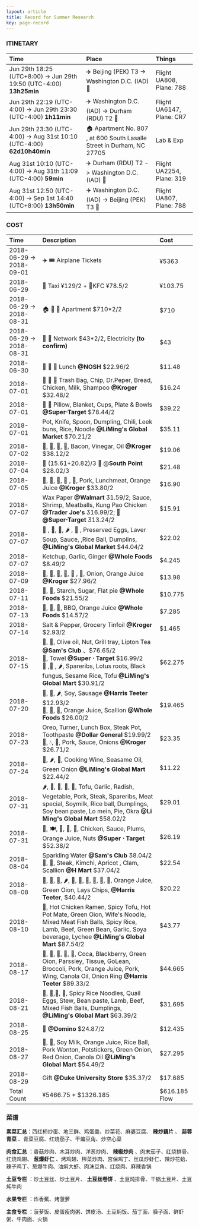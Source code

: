 ```yaml
---
layout: article
title: Record for Summer Research
key: page-record
---
```



### ITINETARY

| Time                                                         | Place                                                        | Things                    |
| :----------------------------------------------------------- | :----------------------------------------------------------- | :------------------------ |
| Jun 29th 18:25 (UTC+8:00) -> Jun 29th 19:50 (UTC-4:00) **13h25min** | :airplane: Beijing (PEK) T3 ->  Washington D.C. (IAD) :flight_arrival: | Flight UA808, Plane: 788  |
| Jun 29th 22:19 (UTC-4:00) -> Jun 29th 23:30 (UTC-4:00) **1h11min** | :airplane: Washington D.C. (IAD) ->  Durham (RDU) T2 :flight_arrival: | Flight UA6147, Plane: CR7 |
| Jun 29th 23:30 (UTC-4:00) -> Aug 31st 10:10 (UTC-4:00) **62d10h40min** | :house: Apartment No. 807 , at 600 South Lasalle Street in Durham, NC 27705 | Lab & Exp                 |
| Aug 31st 10:10 (UTC-4:00) -> Aug 31th 11:09 (UTC-4:00) **59min** | ✈️  Durham (RDU) T2 -> Washington D.C. (IAD) :flight_departure: | Flight UA2254, Plane: 319 |
| Aug 31st 12:50 (UTC-4:00) -> Sep 1st 14:40 (UTC+8:00) **13h50min** | ✈️ Washington D.C. (IAD) -> Beijing (PEK) T3 :flight_departure: | Flight UA807, Plane: 788  |

### COST

| Time                     | Description                                                  | Cost    |
| :----------------------- | :----------------------------------------------------------- | :------ |
| 2018-06-29 -> 2018-09-01 | :airplane: :tickets: Airplane Tickets                        | ¥5363   |
| 2018-06-29               | 🚕 Taxi ¥129/2 + 🍿KFC ¥78.5/2                                 | ¥103.75 |
| 2018-06-29 -> 2018-08-31 | :house: :potable_water: :sleeping_bed: Apartment $710*2/2    | $710    |
| 2018-06-29 -> 2018-08-31 | :signal_strength: :electric_plug: Network $43*2/2, Electricity **(to confirm)** | $43     |
| 2018-06-30               | :pizza: :green_salad: :tropical_drink:  Lunch **@NOSH** $22.96/2 | $11.48  |
| 2018-07-01               | :milk_glass: :bread: :baguette_bread: Trash Bag, Chip, Dr.Peper, Bread, Chicken, Milk, Shampoo **@Kroger** $32.48/2 | $16.24  |
| 2018-07-01               | 🍉  🍞 Pillow, Blanket, Cups, Plate & Bowls **@Super$\cdot$Target** $78.44/2 | $39.22  |
| 2018-07-01               | Pot, Knife, Spoon, Dumpling, Chili, Leek buns, Rice, Noodle **@LiMing's Global Market** $70.21/2 | $35.11  |
| 2018-07-02               | :tomato:, :potato:, :carrot:, :chicken:, Bacon, Vinegar, Oil **@Kroger** $38.12/2 | $19.06  |
| 2018-07-04               | 🚕 (15.61+20.82)/3 :cinema: @**South Point** $28.02/3         | $21.48  |
| 2018-07-05               | :milk_glass:, :egg:, :mushroom:, :banana: , 🍊, Pork, Lunchmeat, Orange Juice **@Kroger** $33.80/2 | $16.90  |
| 2018-07-07              | Wax Paper **@Walmart** 1.59/2; Sauce, Shrimp, Meatballs, Kung Pao Chicken **@Trader Joe's** 16.99/2; :bread: **@Super$\cdot$Target** 13.24/2 | $15.91 |
| 2018-07-07              | :eggplant: , :tomato:, 🍄, :hot_pepper: , :meat_on_bone: , Preserved Eggs, Laver Soup, Sauce, ,Rice Ball, Dumplins, **@LiMing's Global Market** $44.04/2 | $22.02 |
| 2018-07-07              | Ketchup, Garlic, Ginger **@Whole Foods** $8.49/2 | $4.245 |
| 2018-07-09 | :eggplant:, :potato:, :peach:, :egg:, :bacon: , :milk_glass:, Onion, Orange Juice **@Kroger** $27.96/2 | $13.98 |
| 2018-07-11 | :rice:, :bread:, Starch, Sugar, Flat pie **@Whole Foods** $21.55/2 | $10.775 |
| 2018-07-13 | :chicken:, :ice_cream:, :milk_glass:, BBQ, Orange Juice **@Whole Foods** $14.57/2 | $7.285 |
| 2018-07-14 | Salt & Pepper, Grocery Tinfoil **@Kroger** $2.93/2 | $1.465 |
| 2018-07-15 | :pineapple:, :kiwi_fruit:, Olive oil, Nut, Grill tray, Lipton Tea **@Sam's Club** 、\$76.65/2 <br/>:bread:, Towel **@Super $\cdot$ Target** $16.99/2<br />:mushroom: ,:potato: , :hot_pepper:, Spareribs, Lotus roots, Black fungus, Sesame Rice, Tofu **@LiMing's Global Mart** \$30.91/2 | $62.275 |
| 2018-07-20 | :eggplant:, :tomato:, :hot_pepper:, Soy, Sausage **@Harris Teeter** $12.93/2<br />:potato:, :rice:, :shrimp:, Orange Juice, Scallion **@Whole Foods** \$26.00/2 | $19.465 |
| 2018-07-23 | Oreo, Turner, Lunch Box, Steak Pot, Toothpaste **@Dollar General**  $19.99/2<br/>:milk_glass:, :droplet:, :bacon:, Pork, Sauce, Onions **@Kroger** \$26.71/2 | $23.35 |
| 2018-07-24 | :carrot:, :hot_pepper:, :rice:, Cooking Wine, Seasame Oil, Green Onion **@LiMing's Global Mart** $22.44/2 | $11.22 |
| 2018-07-31    | :hot_pepper:, :potato:, :peanuts:, :eggplant:, :egg:, Tofu, Garlic, Radish, Vegetable, Pork, Steak, Spareribs, Meat special, Soymilk, Rice ball, Dumplings, Soy bean paste, Lo mein, Pie, Okra **@Li Ming's Global Mart** $58.02/2 | $29.01 |
| 2018-07-31    | :shrimp:, :plate_with_cutlery:, :milk_glass:, :strawberry:, :kiwi_fruit:, Chicken, Sauce, Plums, Orange Juice, Nuts **@Super $\cdot$ Target**  $52.38/2 | $26.19 |
| 2018-08-04  | Sparkling Water __@Sam's Club__ 8.04/2:egg:, :cucumber:, Steak, Kimchi, Apricot , Clam, Scallion __@H Mart__ $37.04/2 | $22.54 |
| 2018-08-08 | :potable_water:, :bread:, :tomato:, :hot_pepper:, :milk_glass:, :apple:, :carrot:, :eggplant:, :potato:, :rice:, Orange Juice, Green Oion, Lays Chips,   **@Harris Teeter**, $40.44/2 | $20.22 |
| 2018-08-10 | :rice:, Hot Chicken Ramen, Spicy Tofu, Hot Pot Mate, Green Oion, Wife's Noodle, Mixed Meat Fish Balls, Spicy Rice, Lamb, Beef, Green Bean, Garlic, Soya beverage, Lychee **@LiMing's Global Mart** $87.54/2 | $43.77 |
| 2018-08-17 | :egg:, :grapes:, :spaghetti:, :tomato:, :potato:, Coca, Blackberry, Green Oion, Parssiey, Tissue, GoLean, Broccoli, Pork, Orange Juice, Pork, Wing, Canola Oil, Onion Ring **@Harris Teeter** $89.33/2 | $44.665 |
| 2018-08-21 | :rice:, :egg:,:milk_glass:, :ramen:, Spicy Rice Noodles, Quail Eggs, Stew, Bean paste, Lamb, Beef, Mixed Fish Balls, Dumplings,  **@LiMing's Global Mart** $63.39/2 | $31.695 |
| 2018-08-25 | :pizza: **@Domino** $24.87/2 | $12.435 |
| 2018-08-27 | :ice_cream:, :kiwi_fruit:, Soy Milk, Orange Juice, Rice Ball, Pork Wonton, Potstickers, Green Onion, Red Onion, Canola Oil **@LiMing's Global Mart** $54.49/2 | $27.295 |
| 2018-08-29 | Gift **@Duke University Store** $35.37/2 | $17.685 |
| Total Count              | ¥5466.75 + $1326.185 | $616.185 Flow |

### 菜谱

**素菜汇总**：西红柿炒蛋、地三鲜、鸡蛋羹、炒菜花、麻婆豆腐、 **辣炒藕片** 、 **蒜蓉青菜** 、青菜豆腐、红烧茄子、干煸豆角、炒空心菜

**肉食汇总** ：香菇炒肉、木耳炒肉、洋葱炒肉、 **辣椒炒肉** 、肉末茄子、红烧排骨、红烧鸡翅、 **葱爆虾仁** 、烤鸡翅、榨菜炒肉、宫保鸡丁、丝瓜炒虾仁、辣炒花蛤、辣子鸡丁、葱爆牛肉、油焖大虾、肉沫豆角、红烧肉、麻辣香锅

**土豆专栏** ：炒土豆丝、炒土豆片、 **土豆丝卷饼** 、土豆炖排骨、干锅土豆片、土豆炖牛肉

**水果专栏** ：炸香蕉、烤菠萝

**主食专栏** ：菠萝饭、皮蛋瘦肉粥、饼皮汤、土豆焖饭、茄丁面、臊子面、鲜虾粥、牛肉面、火锅
